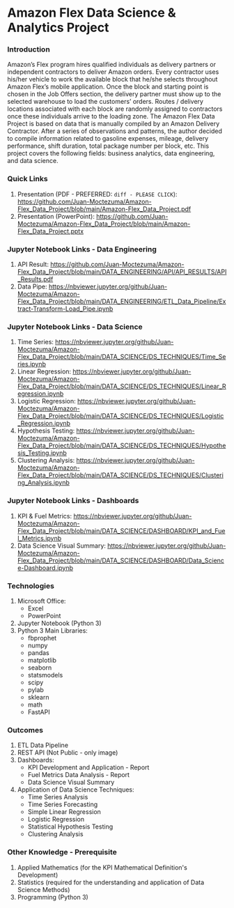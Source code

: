 # Amazon Flex Data Science & Analytics Project

### Introduction
Amazon’s Flex program hires qualified individuals as delivery partners or independent contractors to deliver Amazon orders.
Every contractor uses his/her vehicle to work the available block that he/she selects throughout Amazon Flex’s mobile application. 
Once the block and starting point is chosen in the Job Offers section, the delivery partner must show up to the selected warehouse 
to load the customers’ orders. Routes / delivery locations associated with each block are randomly assigned to contractors once these 
individuals arrive to the loading zone. The Amazon Flex Data Project is based on data that is manually compiled by an Amazon Delivery 
Contractor. After a series of observations and patterns, the author decided to compile information related to gasoline expenses, mileage, 
delivery performance, shift duration, total package number per block, etc. This project covers the following fields: business analytics, data engineering, and 
data science.

### Quick Links
1. Presentation (PDF - PREFERRED: ```diff - PLEASE CLICK```): https://github.com/Juan-Moctezuma/Amazon-Flex_Data_Project/blob/main/Amazon-Flex_Data_Project.pdf
2. Presentation (PowerPoint): https://github.com/Juan-Moctezuma/Amazon-Flex_Data_Project/blob/main/Amazon-Flex_Data_Project.pptx

### Jupyter Notebook Links - Data Engineering
1. API Result: https://github.com/Juan-Moctezuma/Amazon-Flex_Data_Project/blob/main/DATA_ENGINEERING/API/API_RESULTS/API_Results.pdf
2. Data Pipe: https://nbviewer.jupyter.org/github/Juan-Moctezuma/Amazon-Flex_Data_Project/blob/main/DATA_ENGINEERING/ETL_Data_Pipeline/Extract-Transform-Load_Pipe.ipynb

### Jupyter Notebook Links - Data Science
1. Time Series: https://nbviewer.jupyter.org/github/Juan-Moctezuma/Amazon-Flex_Data_Project/blob/main/DATA_SCIENCE/DS_TECHNIQUES/Time_Series.ipynb
2. Linear Regression: https://nbviewer.jupyter.org/github/Juan-Moctezuma/Amazon-Flex_Data_Project/blob/main/DATA_SCIENCE/DS_TECHNIQUES/Linear_Regression.ipynb
3. Logistic Regression: https://nbviewer.jupyter.org/github/Juan-Moctezuma/Amazon-Flex_Data_Project/blob/main/DATA_SCIENCE/DS_TECHNIQUES/Logistic_Regression.ipynb
4. Hypothesis Testing: https://nbviewer.jupyter.org/github/Juan-Moctezuma/Amazon-Flex_Data_Project/blob/main/DATA_SCIENCE/DS_TECHNIQUES/Hypothesis_Testing.ipynb
5. Clustering Analysis: https://nbviewer.jupyter.org/github/Juan-Moctezuma/Amazon-Flex_Data_Project/blob/main/DATA_SCIENCE/DS_TECHNIQUES/Clustering_Analysis.ipynb

### Jupyter Notebook Links - Dashboards
1. KPI & Fuel Metrics: https://nbviewer.jupyter.org/github/Juan-Moctezuma/Amazon-Flex_Data_Project/blob/main/DATA_SCIENCE/DASHBOARD/KPI_and_Fuel_Metrics.ipynb
2. Data Science Visual Summary: https://nbviewer.jupyter.org/github/Juan-Moctezuma/Amazon-Flex_Data_Project/blob/main/DATA_SCIENCE/DASHBOARD/Data_Science-Dashboard.ipynb

### Technologies
1. Microsoft Office:
   * Excel
   * PowerPoint
2. Jupyter Notebook (Python 3)
3. Python 3 Main Libraries:
   * fbprophet
   * numpy
   * pandas
   * matplotlib
   * seaborn
   * statsmodels
   * scipy
   * pylab
   * sklearn
   * math
   * FastAPI

### Outcomes
1. ETL Data Pipeline
2. REST API (Not Public - only image)
3. Dashboards:
   * KPI Development and Application - Report
   * Fuel Metrics Data Analysis - Report
   * Data Science Visual Summary
4. Application of Data Science Techniques: 
   * Time Series Analysis
   * Time Series Forecasting
   * Simple Linear Regression
   * Logistic Regression
   * Statistical Hypothesis Testing
   * Clustering Analysis
  
### Other Knowledge - Prerequisite
1. Applied Mathematics (for the KPI Mathematical Definition's Development)
2. Statistics (required for the understanding and application of Data Science Methods)
3. Programming (Python 3)
